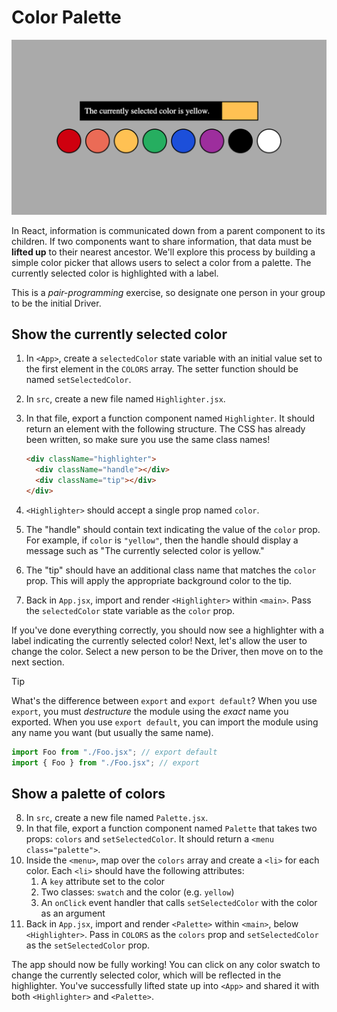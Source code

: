 # Color Palette

![A highlighter with a label indicating that the currently selected color is yellow. Below it is a palette with multiple swatches of different colors.](example.png)

In React, information is communicated down from a parent component to its children. If two components want to share information, that data must be **lifted up** to their nearest ancestor. We'll explore this process by building a simple color picker that allows users to select a color from a palette. The currently selected color is highlighted with a label.

This is a _pair-programming_ exercise, so designate one person in your group to be the initial Driver.

## Show the currently selected color

1. In `<App>`, create a `selectedColor` state variable with an initial value set to the first element in the `COLORS` array. The setter function should be named `setSelectedColor`.
2. In `src`, create a new file named `Highlighter.jsx`.
3. In that file, export a function component named `Highlighter`. It should return an element with the following structure. The CSS has already been written, so make sure you use the same class names!

   ```html
   <div className="highlighter">
     <div className="handle"></div>
     <div className="tip"></div>
   </div>
   ```

4. `<Highlighter>` should accept a single prop named `color`.
5. The "handle" should contain text indicating the value of the `color` prop. For example, if `color` is `"yellow"`, then the handle should display a message such as "The currently selected color is yellow."
6. The "tip" should have an additional class name that matches the `color` prop. This will apply the appropriate background color to the tip.
7. Back in `App.jsx`, import and render `<Highlighter>` within `<main>`. Pass the `selectedColor` state variable as the `color` prop.

If you've done everything correctly, you should now see a highlighter with a label indicating the currently selected color! Next, let's allow the user to change the color. Select a new person to be the Driver, then move on to the next section.

> [!TIP]
>
> What's the difference between `export` and `export default`? When you use `export`, you must _destructure_ the module using the _exact_ name you exported. When you use `export default`, you can import the module using any name you want (but usually the same name).
>
> ```js
> import Foo from "./Foo.jsx"; // export default
> import { Foo } from "./Foo.jsx"; // export
> ```

## Show a palette of colors

8. In `src`, create a new file named `Palette.jsx`.
9. In that file, export a function component named `Palette` that takes two props: `colors` and `setSelectedColor`. It should return a `<menu class="palette">`.
10. Inside the `<menu>`, map over the `colors` array and create a `<li>` for each color. Each `<li>` should have the following attributes:
    1. A `key` attribute set to the color
    2. Two classes: `swatch` and the color (e.g. `yellow`)
    3. An `onClick` event handler that calls `setSelectedColor` with the color as an argument
11. Back in `App.jsx`, import and render `<Palette>` within `<main>`, below `<Highlighter>`. Pass in `COLORS` as the `colors` prop and `setSelectedColor` as the `setSelectedColor` prop.

The app should now be fully working! You can click on any color swatch to change the currently selected color, which will be reflected in the highlighter. You've successfully lifted state up into `<App>` and shared it with both `<Highlighter>` and `<Palette>`.
